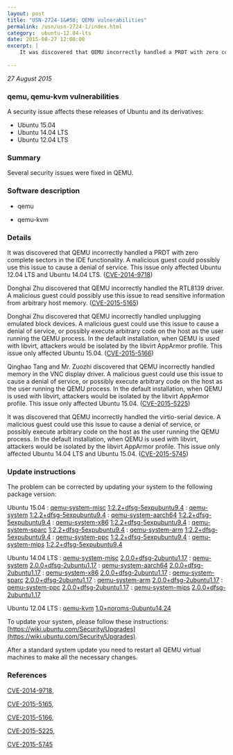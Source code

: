 ```yaml
---
layout: post
title: "USN-2724-1&#58; QEMU vulnerabilities"
permalink: /usn/usn-2724-1/index.html
category:  ubuntu-12.04-lts
date: 2015-08-27 12:00:00
excerpt: |
    It was discovered that QEMU incorrectly handled a PRDT with zero complete sectors in the IDE functionality. A malicious guest could possibly use this issue to cause a denial of service. This issue only affected Ubuntu 12.04 LTS and Ubuntu 14.04 LTS. ([CVE-2014-9718](http://people.ubuntu.com/~ubuntu-security/cve/CVE-2014-9718))
    
--- 
```

 
 

*27 August 2015*

### qemu, qemu-kvm vulnerabilities

A security issue affects these releases of Ubuntu and its derivatives:

* Ubuntu 15.04
* Ubuntu 14.04 LTS
* Ubuntu 12.04 LTS

### Summary

Several security issues were fixed in QEMU. 

### Software description

* qemu 

* qemu-kvm 

### Details

It was discovered that QEMU incorrectly handled a PRDT with zero complete sectors in the IDE functionality. A malicious guest could possibly use this issue to cause a denial of service. This issue only affected Ubuntu 12.04 LTS and Ubuntu 14.04 LTS. ([CVE-2014-9718](http://people.ubuntu.com/~ubuntu-security/cve/CVE-2014-9718))

Donghai Zhu discovered that QEMU incorrectly handled the RTL8139 driver. A malicious guest could possibly use this issue to read sensitive information from arbitrary host memory. ([CVE-2015-5165](http://people.ubuntu.com/~ubuntu-security/cve/CVE-2015-5165))

Donghai Zhu discovered that QEMU incorrectly handled unplugging emulated block devices. A malicious guest could use this issue to cause a denial of service, or possibly execute arbitrary code on the host as the user running the QEMU process. In the default installation, when QEMU is used with libvirt, attackers would be isolated by the libvirt AppArmor profile. This issue only affected Ubuntu 15.04. ([CVE-2015-5166](http://people.ubuntu.com/~ubuntu-security/cve/CVE-2015-5166))

Qinghao Tang and Mr. Zuozhi discovered that QEMU incorrectly handled memory in the VNC display driver. A malicious guest could use this issue to cause a denial of service, or possibly execute arbitrary code on the host as the user running the QEMU process. In the default installation, when QEMU is used with libvirt, attackers would be isolated by the libvirt AppArmor profile. This issue only affected Ubuntu 15.04. ([CVE-2015-5225](http://people.ubuntu.com/~ubuntu-security/cve/CVE-2015-5225))

It was discovered that QEMU incorrectly handled the virtio-serial device. A malicious guest could use this issue to cause a denial of service, or possibly execute arbitrary code on the host as the user running the QEMU process. In the default installation, when QEMU is used with libvirt, attackers would be isolated by the libvirt AppArmor profile. This issue only affected Ubuntu 14.04 LTS and Ubuntu 15.04. ([CVE-2015-5745](http://people.ubuntu.com/~ubuntu-security/cve/CVE-2015-5745)) 

### Update instructions

The problem can be corrected by updating your system to the following package version:

Ubuntu 15.04
 : [qemu-system-misc](https://launchpad.net/ubuntu/+source/qemu) <span> [1:2.2+dfsg-5expubuntu9.4](https://launchpad.net/ubuntu/+source/qemu/1:2.2+dfsg-5expubuntu9.4) </span> 
 : [qemu-system](https://launchpad.net/ubuntu/+source/qemu) <span> [1:2.2+dfsg-5expubuntu9.4](https://launchpad.net/ubuntu/+source/qemu/1:2.2+dfsg-5expubuntu9.4) </span> 
 : [qemu-system-aarch64](https://launchpad.net/ubuntu/+source/qemu) <span> [1:2.2+dfsg-5expubuntu9.4](https://launchpad.net/ubuntu/+source/qemu/1:2.2+dfsg-5expubuntu9.4) </span> 
 : [qemu-system-x86](https://launchpad.net/ubuntu/+source/qemu) <span> [1:2.2+dfsg-5expubuntu9.4](https://launchpad.net/ubuntu/+source/qemu/1:2.2+dfsg-5expubuntu9.4) </span> 
 : [qemu-system-sparc](https://launchpad.net/ubuntu/+source/qemu) <span> [1:2.2+dfsg-5expubuntu9.4](https://launchpad.net/ubuntu/+source/qemu/1:2.2+dfsg-5expubuntu9.4) </span> 
 : [qemu-system-arm](https://launchpad.net/ubuntu/+source/qemu) <span> [1:2.2+dfsg-5expubuntu9.4](https://launchpad.net/ubuntu/+source/qemu/1:2.2+dfsg-5expubuntu9.4) </span> 
 : [qemu-system-ppc](https://launchpad.net/ubuntu/+source/qemu) <span> [1:2.2+dfsg-5expubuntu9.4](https://launchpad.net/ubuntu/+source/qemu/1:2.2+dfsg-5expubuntu9.4) </span> 
 : [qemu-system-mips](https://launchpad.net/ubuntu/+source/qemu) <span> [1:2.2+dfsg-5expubuntu9.4](https://launchpad.net/ubuntu/+source/qemu/1:2.2+dfsg-5expubuntu9.4) </span> 

Ubuntu 14.04 LTS
 : [qemu-system-misc](https://launchpad.net/ubuntu/+source/qemu) <span> [2.0.0+dfsg-2ubuntu1.17](https://launchpad.net/ubuntu/+source/qemu/2.0.0+dfsg-2ubuntu1.17) </span> 
 : [qemu-system](https://launchpad.net/ubuntu/+source/qemu) <span> [2.0.0+dfsg-2ubuntu1.17](https://launchpad.net/ubuntu/+source/qemu/2.0.0+dfsg-2ubuntu1.17) </span> 
 : [qemu-system-aarch64](https://launchpad.net/ubuntu/+source/qemu) <span> [2.0.0+dfsg-2ubuntu1.17](https://launchpad.net/ubuntu/+source/qemu/2.0.0+dfsg-2ubuntu1.17) </span> 
 : [qemu-system-x86](https://launchpad.net/ubuntu/+source/qemu) <span> [2.0.0+dfsg-2ubuntu1.17](https://launchpad.net/ubuntu/+source/qemu/2.0.0+dfsg-2ubuntu1.17) </span> 
 : [qemu-system-sparc](https://launchpad.net/ubuntu/+source/qemu) <span> [2.0.0+dfsg-2ubuntu1.17](https://launchpad.net/ubuntu/+source/qemu/2.0.0+dfsg-2ubuntu1.17) </span> 
 : [qemu-system-arm](https://launchpad.net/ubuntu/+source/qemu) <span> [2.0.0+dfsg-2ubuntu1.17](https://launchpad.net/ubuntu/+source/qemu/2.0.0+dfsg-2ubuntu1.17) </span> 
 : [qemu-system-ppc](https://launchpad.net/ubuntu/+source/qemu) <span> [2.0.0+dfsg-2ubuntu1.17](https://launchpad.net/ubuntu/+source/qemu/2.0.0+dfsg-2ubuntu1.17) </span> 
 : [qemu-system-mips](https://launchpad.net/ubuntu/+source/qemu) <span> [2.0.0+dfsg-2ubuntu1.17](https://launchpad.net/ubuntu/+source/qemu/2.0.0+dfsg-2ubuntu1.17) </span> 

Ubuntu 12.04 LTS
 : [qemu-kvm](https://launchpad.net/ubuntu/+source/qemu-kvm) <span> [1.0+noroms-0ubuntu14.24](https://launchpad.net/ubuntu/+source/qemu-kvm/1.0+noroms-0ubuntu14.24) </span> 

To update your system, please follow these instructions: [https://wiki.ubuntu.com/Security/Upgrades](https://wiki.ubuntu.com/Security/Upgrades).

After a standard system update you need to restart all QEMU virtual machines to make all the necessary changes. 

### References

 
 [CVE-2014-9718](http://people.ubuntu.com/~ubuntu-security/cve/CVE-2014-9718), 

 [CVE-2015-5165](http://people.ubuntu.com/~ubuntu-security/cve/CVE-2015-5165), 

 [CVE-2015-5166](http://people.ubuntu.com/~ubuntu-security/cve/CVE-2015-5166), 

 [CVE-2015-5225](http://people.ubuntu.com/~ubuntu-security/cve/CVE-2015-5225), 

 [CVE-2015-5745](http://people.ubuntu.com/~ubuntu-security/cve/CVE-2015-5745)
 

